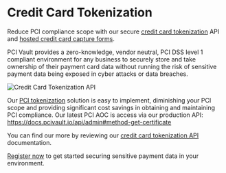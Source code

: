 # Credit Card Tokenization

Reduce PCI compliance scope with our secure [credit card tokenization](https://pcivault.io) API and [hosted credit card capture forms](https://docs.pcivault.io/forms/pcd).

PCI Vault provides a zero-knowledge, vendor neutral, PCI DSS level 1 compliant environment for any business to securely store and take ownership of their payment card data without running the risk of sensitive payment data being exposed in cyber attacks or data breaches.

![Credit Card Tokenization API](https://pci-vault.s3.eu-west-1.amazonaws.com/workflow/PCIVault.Basic.API.Flow.v4.jpg "PCI Credit Card Tokenization API")

Our [PCI tokenization](https://pcivault.io) solution is easy to implement, diminishing your PCI scope and providing significant cost savings in obtaining and maintaining PCI compliance. Our latest PCI AOC is access via our production API: https://docs.pcivault.io/api/admin#method-get-certificate

You can find our more by reviewing our [credit card tokenization API](https://docs.pcivault.io) documentation.

[Register now](https://pcivault.io/register) to get started securing sensitive payment data in your environment.
